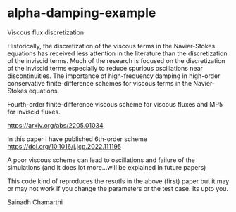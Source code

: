 # alpha-damping-example

Viscous flux discretization

Historically, the discretization of the viscous terms in the Navier-Stokes equations has received less attention in the literature than the discretization of the inviscid terms. Much of the research is focused on the discretization of the inviscid terms especially to reduce spurious oscillations near discontinuities. The importance of high-frequency damping in high-order conservative finite-difference schemes for viscous terms in the Navier-Stokes equations.

Fourth-order finite-difference viscous scheme for viscous fluxes and MP5 for inviscid fluxes.

https://arxiv.org/abs/2205.01034

In this paper I have published 6th-order scheme
https://doi.org/10.1016/j.jcp.2022.111195


A poor viscous scheme can lead to oscillations and failure of the simulations (and it does lot more...will be explained in future papers)

This code kind of reproduces the resutls in the above (first) paper but it may or may not work if you change the parameters or the test case. Its upto you.

Sainadh Chamarthi
